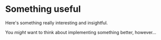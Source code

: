 # Something useful

Here's something really interesting and insightful.

You *might* want to think about implementing something better, however...
